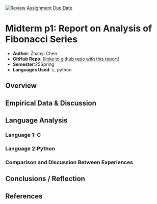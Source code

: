 [![Review Assignment Due Date](https://classroom.github.com/assets/deadline-readme-button-22041afd0340ce965d47ae6ef1cefeee28c7c493a6346c4f15d667ab976d596c.svg)](https://classroom.github.com/a/kdfTwECC)

# Midterm p1: Report on Analysis of Fibonacci Series

- **Author**: Zhanyi Chen
- **GitHub Repo**: [[linke to github repo with this report](https://github.com/CS5008Fall2025/midterm-report-Ashx-xhsA)]
- **Semester**:25Spring
- **Languages Used**: c, python

## Overview

## Empirical Data & Discussion

## Language Analysis

### Language 1: C

### Language 2:Python

### Comparison and Discussion Between Experiences

## Conclusions / Reflection

## References
